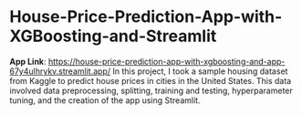 # House-Price-Prediction-App-with-XGBoosting-and-Streamlit
**App Link**: https://house-price-prediction-app-with-xgboosting-and-app-67y4ulhrykv.streamlit.app/
In this project, I took a sample housing dataset from Kaggle to predict house prices in cities in the United States. This data involved data preprocessing, splitting, training and testing, hyperparameter tuning, and the creation of the app using Streamlit. 
